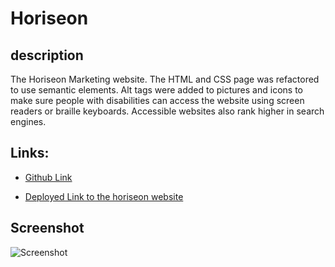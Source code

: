 # Horiseon


## description
The Horiseon Marketing website. The HTML and CSS page was refactored to use semantic elements. Alt tags were added to pictures and icons to make sure people with disabilities can access the website using screen readers or braille keyboards. Accessible websites also rank higher in search engines. 



## Links:

- [Github Link](https://github.com/rajveer-s/Horiseon)

- [Deployed Link to the horiseon website](https://rajveer-s.github.io/Horiseon/)


## Screenshot 
![Screenshot](https://github.com/rajveer-s/Horiseon/blob/main/screenshot.png)